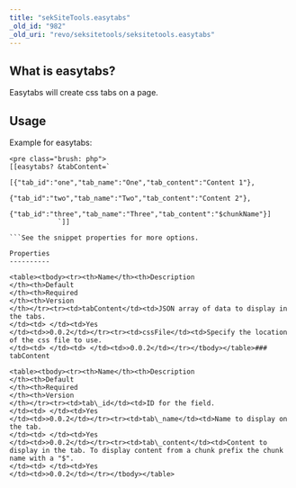 ```yaml
---
title: "sekSiteTools.easytabs"
_old_id: "982"
_old_uri: "revo/seksitetools/seksitetools.easytabs"
---
```


What is easytabs?
-----------------

Easytabs will create css tabs on a page.

Usage
-----

Example for easytabs:

```
<pre class="brush: php">
[[easytabs? &tabContent=`
                [{"tab_id":"one","tab_name":"One","tab_content":"Content 1"},
                {"tab_id":"two","tab_name":"Two","tab_content":"Content 2"},
                {"tab_id":"three","tab_name":"Three","tab_content":"$chunkName"}]
            `]]

```See the snippet properties for more options.

Properties
----------

<table><tbody><tr><th>Name</th><th>Description   
</th><th>Default   
</th><th>Required   
</th><th>Version   
</th></tr><tr><td>tabContent</td><td>JSON array of data to display in the tabs.   
</td><td> </td><td>Yes   
</td><td>>0.0.2</td></tr><tr><td>cssFile</td><td>Specify the location of the css file to use.   
</td><td> </td><td> </td><td>>0.0.2</td></tr></tbody></table>### tabContent

<table><tbody><tr><th>Name</th><th>Description   
</th><th>Default   
</th><th>Required   
</th><th>Version   
</th></tr><tr><td>tab\_id</td><td>ID for the field.   
</td><td> </td><td>Yes   
</td><td>>0.0.2</td></tr><tr><td>tab\_name</td><td>Name to display on the tab.   
</td><td> </td><td>Yes   
</td><td>>0.0.2</td></tr><tr><td>tab\_content</td><td>Content to display in the tab. To display content from a chunk prefix the chunk name with a "$".   
</td><td> </td><td>Yes   
</td><td>>0.0.2</td></tr></tbody></table>